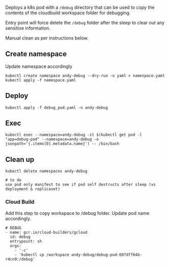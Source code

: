 Deploys a k8s pod with a `/debug` directory that can be used to copy the contents of the cloudbuild workspace folder for debugging.

Entry point will force delete the `/debug` folder after the sleep to clear out any sensitive information.

Manual clean as per instructions below.

## Create namespace
Update namespace accordingly
```
kubectl create namespace andy-debug --dry-run -o yaml > namespace.yaml
kubectl apply -f namespace.yaml
```

## Deploy
```
kubectl apply -f debug_pod.yaml -n andy-debug
```

## Exec 
```
kubectl exec --namespace=andy-debug -it $(kubectl get pod -l "app=debug-pod" --namespace=andy-debug -o jsonpath='{.items[0].metadata.name}') -- /bin/bash
```

## Clean up
```
kubectl delete namespaces andy-debug

# to do
use pod only manifest to see if pod self destructs after sleep (vs deployment & replicaset)
```

### Cloud Build
Add this step to copy workspace to /debug folder.  Update pod name accordingly.
```
# DEBUG
- name: gcr.io/cloud-builders/gcloud
  id: debug
  entrypoint: sh
  args:
    - '-c'
    - 'kubectl cp /workspace andy-debug/debug-pod-697dff64b-r4cn9:/debug'
```